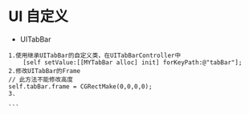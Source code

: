 # UI 自定义

- UITabBar

```objc
1.使用继承UITabBar的自定义类，在UITabBarController中
    [self setValue:[[MYTabBar alloc] init] forKeyPath:@"tabBar"];
2.修改UITabBar的Frame
// 此方法不能修改高度
self.tabBar.frame = CGRectMake(0,0,0,0);
3.
```

    ```